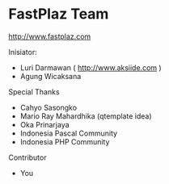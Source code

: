 
FastPlaz Team
===
http://www.fastplaz.com

Inisiator:

* Luri Darmawan ( http://www.aksiide.com )
* Agung Wicaksana

Special Thanks

* Cahyo Sasongko
* Mario Ray Mahardhika (qtemplate idea)
* Oka Prinarjaya
* Indonesia Pascal Community
* Indonesia PHP Community

Contributor

* You


